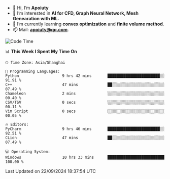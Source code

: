 - 👋 Hi, I’m **Apoiuty**
- 👀 I’m interested in **AI for CFD, Graph Neural Network, Mesh Genearation with ML.**
- 🌱 I’m currently learning **convex optimization** and **finite volume method**.
- 📫 Mail: **apoiuty@qq.com**.


<!--START_SECTION:waka-->
![Code Time](http://img.shields.io/badge/Code%20Time-1%2C261%20hrs%2027%20mins-blue)

📊 **This Week I Spent My Time On** 

```text
🕑︎ Time Zone: Asia/Shanghai

💬 Programming Languages: 
Python                   9 hrs 42 mins       ███████████████████████░░   91.91 % 
C++                      47 mins             ██░░░░░░░░░░░░░░░░░░░░░░░   07.49 % 
Chameleon                2 mins              ░░░░░░░░░░░░░░░░░░░░░░░░░   00.40 % 
CSV/TSV                  0 secs              ░░░░░░░░░░░░░░░░░░░░░░░░░   00.11 % 
Vim Script               0 secs              ░░░░░░░░░░░░░░░░░░░░░░░░░   00.05 % 

🔥 Editors: 
PyCharm                  9 hrs 46 mins       ███████████████████████░░   92.51 % 
CLion                    47 mins             ██░░░░░░░░░░░░░░░░░░░░░░░   07.49 % 

💻 Operating System: 
Windows                  10 hrs 33 mins      █████████████████████████   100.00 % 
```


 Last Updated on 22/09/2024 18:37:54 UTC
<!--END_SECTION:waka-->



<!---
Apoiuty/Apoiuty is a ✨ special ✨ repository because its `README.md` (this file) appears on your GitHub profile.
You can click the Preview link to take a look at your changes.
--->
